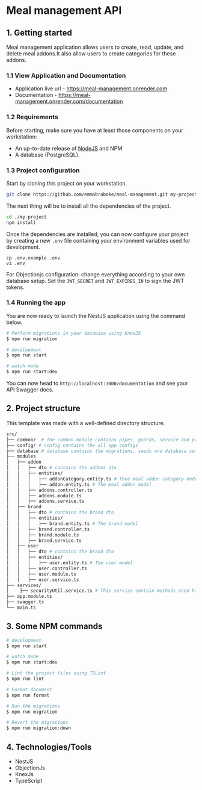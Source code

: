 # Meal management API

## 1. Getting started

Meal management application allows users to create, read, update, and delete meal addons.It also allow users to create categories for these addons.

### 1.1 View Application and Documentation

- Application live url - https://meal-management.onrender.com
- Documentation - https://meal-management.onrender.com/documentation

### 1.2 Requirements

Before starting, make sure you have at least those components on your workstation:

- An up-to-date release of [NodeJS](https://nodejs.org/) and NPM
- A database (PostgreSQL).

### 1.3 Project configuration

Start by cloning this project on your workstation.

```sh
git clone https://github.com/emmabraboke/meal-management.git my-project
```

The next thing will be to install all the dependencies of the project.

```sh
cd ./my-project
npm install
```

Once the dependencies are installed, you can now configure your project by creating a new `.env` file containing your environment variables used for development.

```
cp .env.example .env
vi .env
```

For Objectionjs configuration: change everything according to your own database setup.
Set the `JWT_SECRET` and `JWT_EXPIRES_IN` to sign the JWT tokens.

### 1.4 Running the app

You are now ready to launch the NestJS application using the command below.

```sh
# Perform migrations in your database using KnexJS
$ npm run migration

# development
$ npm run start

# watch mode
$ npm run start:dev

```

You can now head to `http://localhost:3000/documentation` and see your API Swagger docs.

## 2. Project structure

This template was made with a well-defined directory structure.

```sh
src/
├── common/  # The common module contains pipes, guards, service and provider used in the whole application
├── config/ # config contains the all app configs
├── database # database contains the migrations, seeds and database setup
├── modules
│   ├── addon
│   │   ├── dto # contains the addons dto
│   │   ├── entities/
│   │   │   ├── addonCategory.entity.ts # Thee meal addon category model
│   │   │   ├── addon.entity.ts # The meal addon model
│   │   ├── addons.controller.ts
│   │   ├── addons.module.ts
│   │   ├── addons.service.ts
│   ├── brand
│   │   ├── dto # contains the brand dto
│   │   ├── entities/
│   │   │   ├── brand.entity.ts # The brand model
│   │   ├── brand.controller.ts
│   │   ├── brand.module.ts
│   │   ├── brand.service.ts
│   ├── user
│   │   ├── dto # contains the brand dto
│   │   ├── entities/
│   │   │   ├── user.entity.ts # The user model
│   │   ├── user.controller.ts
│   │   ├── user.module.ts
│   │   ├── user.service.ts
├── services/
│    ├── securityUtil.service.ts # This service contain methods used hashing and verifying password,creating and validating tokens
├── app.module.ts 
├── swagger.ts
└── main.ts
```

## 3. Some NPM commands

```sh
# development
$ npm run start

# watch mode
$ npm run start:dev

# Lint the project files using TSLint
$ npm run lint

# Format document
$ npm run format

# Run the migrations
$ npm run migration

# Revert the migrations
$ npm run migration:down
```

## 4. Technologies/Tools

- NestJS
- ObjectionJs
- KnexJs
- TypeScript
